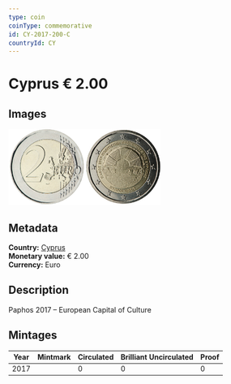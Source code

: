 ```yaml
---
type: coin
coinType: commemorative
id: CY-2017-200-C
countryId: CY
---
```


# Cyprus € 2.00

## Images

<img src="../../Images/common-2007-200.png" height="150" alt="Front image"><img src="Images/CY-2017-200.png" height="150" alt="Back image">

## Metadata

**Country:** [Cyprus](../../Countries/Cyprus/index.md)\
**Monetary value:** € 2.00\
**Currency:** Euro

## Description
Paphos 2017 – European Capital of Culture

## Mintages

| Year | Mintmark | Circulated | Brilliant Uncirculated | Proof |
| ---- | -------- | ---------- | ---------------------- | ----- |
| 2017 | | 0 | 0 | 0 |
